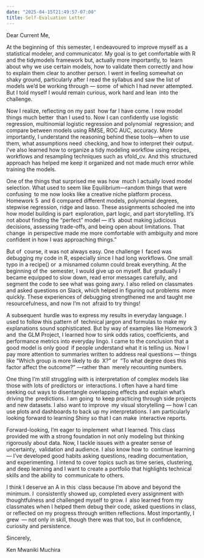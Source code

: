 ```yaml
---
date: "2025-04-15T21:49:57-07:00"
title: Self-Evaluation Letter
---
```



Dear Current Me,

At the beginning of this semester, I endeavoured to improve myself as a statistical modeler, and communicator. My goal is to get comfortable with R and the tidymodels framework but, actually more importantly, to learn about why we use certain models, how to validate them correctly and how to explain them clear to another person. I went in feeling somewhat on shaky ground, particularly after I read the syllabus and saw the list of models we’d be working through — some of which I had never attempted. But I told myself I would remain curious, work hard and lean into the challenge.

Now I realize, reflecting on my past how far I have come. I now model things much better than I used to. Now I can confidently use logistic regression, multinomial logistic regression and polynomial regression; and compare between models using RMSE, ROC AUC, accuracy. More importantly, I understand the reasoning behind these tools—when to use them, what assumptions need checking, and how to interpret their output. I’ve also learned how to organize a tidy modeling workflow using recipes, workflows and resampling techniques such as vfold_cv. And this structured approach has helped me keep it organized and not made much error while training the models.

One of the things that surprised me was how much I actually loved model selection. What used to seem like Equilibrium—random things that were confusing to me now looks like a creative niche platform process. Homework 5 and 6 compared different models, polynomial degrees, stepwise regression, ridge and lasso. These assignments schooled me into how model building is part exploration, part logic, and part storytelling. It’s not about finding the “perfect” model — it’s about making judicious decisions, assessing trade-offs, and being open about limitations. That change in perspective made me more comfortable with ambiguity and more confident in how I was approaching things.”

But of course, it was not always easy. One challenge I faced was debugging my code in R, especially since I had long workflows. One small typo in a recipe() or a misnamed column could break everything. At the beginning of the semester, I would give up on myself. But gradually I became equipped to slow down, read error messages carefully, and segment the code to see what was going awry. I also relied on classmates and asked questions on Slack, which helped in figuring out problems more quickly. These experiences of debugging strengthened me and taught me resourcefulness, and now I’m not afraid to try things!

A subsequent hurdle was to express my results in everyday language. I used to follow this pattern of technical jargon and formulas to make my explanations sound sophisticated. But by way of examples like Homework 3 and the GLM Project, I learned how to sink odds ratios, coefficients, and performance metrics into everyday lingo. I came to the conclusion that a good model is only good if people understand what it is telling us. Now I pay more attention to summaries written to address real questions — things like “Which group is more likely to do X?” or “To what degree does this factor affect the outcome?” —rather than merely recounting numbers.

One thing I’m still struggling with is interpretation of complex models like those with lots of predictors or interactions. I often have a hard time seeking out ways to disentangle overlapping effects and explain what’s driving the predictions. I am going to keep practicing through side projects and new datasets. I also want to improve my visual storytelling — how I can use plots and dashboards to back up my interpretations. I am particularly looking forward to learning Shiny so that I can make interactive reports.

Forward-looking, I’m eager to implement what I learned. This class provided me with a strong foundation in not only modeling but thinking rigorously about data. Now, I tackle issues with a greater sense of uncertainty, validation and audience. I also know how to continue learning — I’ve developed good habits asking questions, reading documentation, and experimenting. I intend to cover topics such as time series, clustering, and deep learning and I want to create a portfolio that highlights technical skills and the ability to communicate to others.

I think I deserve an A in this class because I’m above and beyond the minimum. I consistently showed up, completed every assignment with thoughtfulness and challenged myself to grow. I also learned from my classmates when I helped them debug their code, asked questions in class, or reflected on my progress through written reflections. Most importantly, I grew — not only in skill, though there was that too, but in confidence, curiosity and persistence.

Sincerely,

Ken Mwaniki Muchira